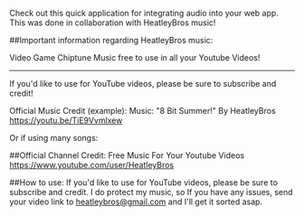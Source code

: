 Check out this quick application for integrating audio into your web app.  This was done in collaboration with HeatleyBros music!

##Important information regarding HeatleyBros music:

Video Game Chiptune Music free to use in all your Youtube Videos!

_________
If you'd like to use for YouTube videos, please be sure to subscribe and credit!

Official Music Credit (example):
Music: "8 Bit Summer!" By HeatleyBros 
https://youtu.be/TiE9Vvmlxew

Or if using many songs:

##Official Channel Credit: 
Free Music For Your Youtube Videos
https://www.youtube.com/user/HeatleyBros

##How to use:
If you'd like to use for YouTube videos, please be sure to subscribe and credit. I do protect my music, so If you have any issues, send your video link to heatleybros@gmail.com and I'll get it sorted asap.
